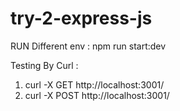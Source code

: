 # try-2-express-js

RUN Different env : npm run start:dev

Testing By Curl :
1. curl -X GET http://localhost:3001/
2. curl -X POST http://localhost:3001/
